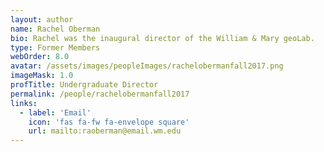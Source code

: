 ```yaml
---
layout: author
name: Rachel Oberman
bio: Rachel was the inaugural director of the William & Mary geoLab.
type: Former Members
webOrder: 8.0
avatar: /assets/images/peopleImages/rachelobermanfall2017.png
imageMask: 1.0
profTitle: Undergraduate Director
permalink: /people/rachelobermanfall2017
links:
  - label: 'Email'
    icon: 'fas fa-fw fa-envelope square'
    url: mailto:raoberman@email.wm.edu
---
```


